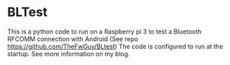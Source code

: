 # BLTest

This is a python code to run on a Raspberry pi 3 to test a Bluetooth RFCOMM connection with Android
(See repo https://github.com/TheFwGuy/BLtest)
The code is configured to run at the startup.
See more information on my blog.

